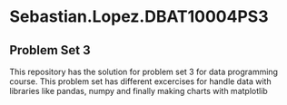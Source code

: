 # Sebastian.Lopez.DBAT10004PS3

## Problem Set 3

This repository has the solution for problem set 3 for data programming course.
This problem set has different excercises for handle data with libraries like pandas, numpy and finally making charts with matplotlib
